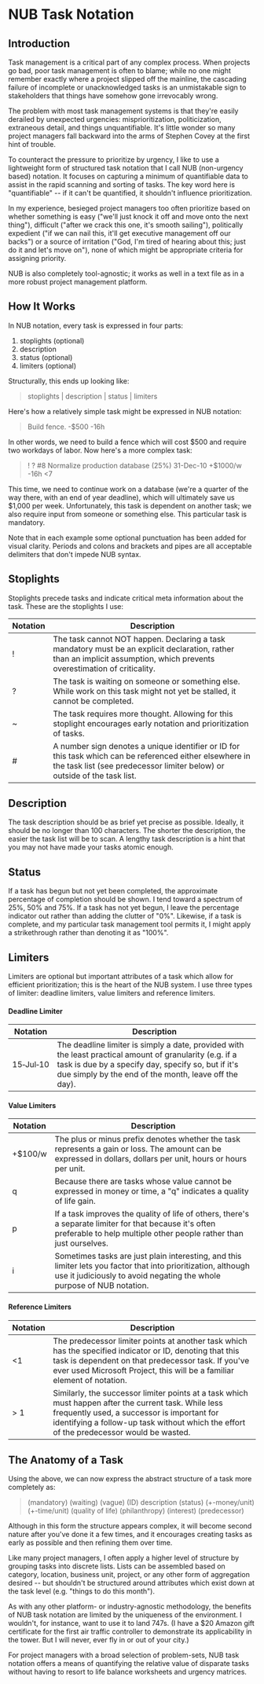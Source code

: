 # NUB Task Notation

## Introduction

Task management is a critical part of any complex process. When projects go bad, poor task management is often to blame; while no one might remember exactly where a project slipped off the mainline, the cascading failure of incomplete or unacknowledged tasks is an unmistakable sign to stakeholders that things have somehow gone irrevocably wrong.

The problem with most task management systems is that they're easily derailed by unexpected urgencies: misprioritization, politicization, extraneous detail, and things unquantifiable. It's little wonder so many project managers fall backward into the arms of Stephen Covey at the first hint of trouble.

To counteract the pressure to prioritize by urgency, I like to use a lightweight form of structured task notation that I call NUB (non-urgency based) notation. It focuses on capturing a minimum of quantifiable data to assist in the rapid scanning and sorting of tasks. The key word here is "quantifiable" -- if it can't be quantified, it shouldn't influence prioritization.

In my experience, besieged project managers too often prioritize based on whether something is easy ("we'll just knock it off and move onto the next thing"), difficult ("after we crack this one, it's smooth sailing"), politically expedient ("if we can nail this, it'll get executive management off our backs") or a source of irritation ("God, I'm tired of hearing about this; just do it and let's move on"), none of which might be appropriate criteria for assigning priority.

NUB is also completely tool-agnostic; it works as well in a text file as in a more robust project management platform.

## How It Works

In NUB notation, every task is expressed in four parts:

1. stoplights (optional)
2. description
3. status (optional)
4. limiters (optional)

Structurally, this ends up looking like:

<blockquote>stoplights | description | status | limiters</blockquote>

Here's how a relatively simple task might be expressed in NUB notation:

<blockquote>Build fence. -$500 -16h</blockquote>

In other words, we need to build a fence which will cost $500 and require two workdays of labor. Now here's a more complex task:

<blockquote>! ? #8 Normalize production database (25%) 31-Dec-10 +$1000/w -16h &lt;7</blockquote>

This time, we need to continue work on a database (we're a quarter of the way there, with an end of year deadline), which will ultimately save us $1,000 per week. Unfortunately, this task is dependent on another task; we also require input from someone or something else. This particular task is mandatory.

Note that in each example some optional punctuation has been added for visual clarity. Periods and colons and brackets and pipes are all acceptable delimiters that don't impede NUB syntax.

## Stoplights

Stoplights precede tasks and indicate critical meta information about the task. These are the stoplights I use:

| Notation | Description                                                                                                                                                                          |
| -------- | ------------------------------------------------------------------------------------------------------------------------------------------------------------------------------------ |
| !        | The task cannot NOT happen. Declaring a task mandatory must be an explicit declaration, rather than an implicit assumption, which prevents overestimation of criticality.            |
| ?        | The task is waiting on someone or something else. While work on this task might not yet be stalled, it cannot be completed.                                                          |
| ~        | The task requires more thought. Allowing for this stoplight encourages early notation and prioritization of tasks.                                                                   |
| #        | A number sign denotes a unique identifier or ID for this task which can be referenced either elsewhere in the task list (see predecessor limiter below) or outside of the task list. |

## Description

The task description should be as brief yet precise as possible. Ideally, it should be no longer than 100 characters. The shorter the description, the easier the task list will be to scan. A lengthy task description is a hint that you may not have made your tasks atomic enough.

## Status

If a task has begun but not yet been completed, the approximate percentage of completion should be shown. I tend toward a spectrum of 25%, 50% and 75%. If a task has not yet begun, I leave the percentage indicator out rather than adding the clutter of "0%". Likewise, if a task is complete, and my particular task management tool permits it, I might apply a strikethrough rather than denoting it as "100%".

## Limiters

Limiters are optional but important attributes of a task which allow for efficient prioritization; this is the heart of the NUB system. I use three types of limiter: deadline limiters, value limiters and reference limiters.

#### Deadline Limiter

| Notation  | Description                                                                                                                                                                                                             |
| --------- | ----------------------------------------------------------------------------------------------------------------------------------------------------------------------------------------------------------------------- |
| 15&#8209;Jul&#8209;10 | The deadline limiter is simply a date, provided with the least practical amount of granularity (e.g. if a task is due by a specify day, specify so, but if it's due simply by the end of the month, leave off the day). |

#### Value Limiters

| Notation | Description                                                                                                                                                                             |
| -------- | --------------------------------------------------------------------------------------------------------------------------------------------------------------------------------------- |
| +$100/w  | The plus or minus prefix denotes whether the task represents a gain or loss. The amount can be expressed in dollars, dollars per unit, hours or hours per unit.                         |
| q        | Because there are tasks whose value cannot be expressed in money or time, a "q" indicates a quality of life gain.                                                                       |
| p        | If a task improves the quality of life of others, there's a separate limiter for that because it's often preferable to help multiple other people rather than just ourselves.           |
| i        | Sometimes tasks are just plain interesting, and this limiter lets you factor that into prioritization, although use it judiciously to avoid negating the whole purpose of NUB notation. |

#### Reference Limiters

| Notation | Description                                                                                                                                                                                                                                    |
| -------- | ---------------------------------------------------------------------------------------------------------------------------------------------------------------------------------------------------------------------------------------------- |
| &lt;1    | The predecessor limiter points at another task which has the specified indicator or ID, denoting that this task is dependent on that predecessor task. If you've ever used Microsoft Project, this will be a familiar element of notation.     |
| &gt; 1   | Similarly, the successor limiter points at a task which must happen after the current task. While less frequently used, a successor is important for identifying a follow-up task without which the effort of the predecessor would be wasted. |

## The Anatomy of a Task

Using the above, we can now express the abstract structure of a task more completely as:

<blockquote>(mandatory) (waiting) (vague) (ID) description (status) (+-money/unit) (+-time/unit) (quality of life) (philanthropy) (interest) (predecessor)</blockquote>

Although in this form the structure appears complex, it will become second nature after you've done it a few times, and it encourages creating tasks as early as possible and then refining them over time.

Like many project managers, I often apply a higher level of structure by grouping tasks into discrete lists. Lists can be assembled based on category, location, business unit, project, or any other form of aggregation desired -- but shouldn't be structured around attributes which exist down at the task level (e.g. "things to do this month").

As with any other platform- or industry-agnostic methodology, the benefits of NUB task notation are limited by the uniqueness of the environment. I wouldn't, for instance, want to use it to land 747s. (I have a $20 Amazon gift certificate for the first air traffic controller to demonstrate its applicability in the tower. But I will never, ever fly in or out of your city.)

For project managers with a broad selection of problem-sets, NUB task notation offers a means of quantifying the relative value of disparate tasks without having to resort to life balance worksheets and urgency matrices.
